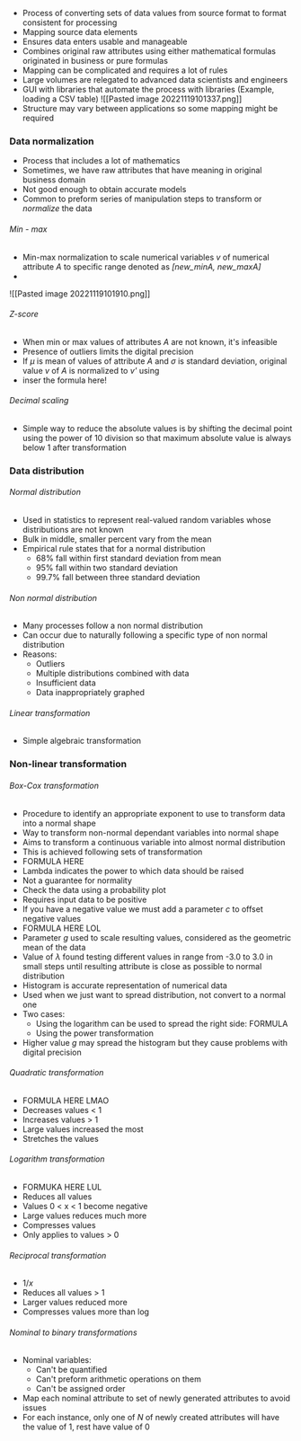 - Process of converting sets of data values from source format to format consistent for processing
- Mapping source data elements
- Ensures data enters usable and manageable
- Combines original raw attributes using either mathematical formulas originated in business or pure formulas
- Mapping can be complicated and requires a lot of rules
- Large volumes are relegated to advanced data scientists and engineers
- GUI with libraries that automate the process with libraries (Example, loading a CSV table)
![[Pasted image 20221119101337.png]]
- Structure may vary between applications so some mapping might be required
### Data normalization
- Process that includes a lot of mathematics
- Sometimes, we have raw attributes that have meaning in original business domain
- Not good enough to obtain accurate models
- Common to preform series of manipulation steps to transform or *normalize* the data
###### Min - max
- Min-max normalization to scale numerical variables *v* of numerical attribute *A* to specific range denoted as *[new_minA, new_maxA]*
- 
![[Pasted image 20221119101910.png]]
###### Z-score
- When min or max values of attributes *A* are not known, it's infeasible
- Presence of outliers limits the digital precision
- If *μ* is mean of values of attribute *A* and *σ* is standard deviation, original value *v* of *A* is normalized to *v'* using
- inser the formula here!
###### Decimal scaling 
- Simple way to reduce the absolute values is by shifting the decimal point using the power of 10 division so that maximum absolute value is always below 1 after transformation
### Data distribution
###### Normal distribution
- Used in statistics to represent real-valued random variables whose distributions are not known
- Bulk in middle, smaller percent vary from the mean
- Empirical rule states that for a normal distribution
	- 68% fall within first standard deviation from mean
	- 95% fall within two standard deviation
	- 99.7% fall between three standard deviation
###### Non normal distribution
- Many processes follow a non normal distribution
- Can occur due to naturally following a specific type of non normal distribution
- Reasons:
	- Outliers
	- Multiple distributions combined with data
	- Insufficient data
	- Data inappropriately graphed
###### Linear transformation
- Simple algebraic transformation
### Non-linear transformation
###### Box-Cox transformation
- Procedure to identify an appropriate exponent to use to transform data into a normal shape
- Way to transform non-normal dependant variables into normal shape
- Aims to transform a continuous variable into almost normal distribution
- This is achieved following sets of transformation
- FORMULA HERE
- Lambda indicates the power to which data should be raised
- Not a guarantee for normality
- Check the data using a probability plot
- Requires input data to be positive
- If you have a negative value we must add a parameter *c* to offset negative values
- FORMULA HERE LOL
- Parameter *g* used to scale resulting values, considered as the geometric mean of the data
- Value of *λ* found testing different values in range from -3.0 to 3.0 in small steps until resulting attribute is close as possible to normal distribution
- Histogram is accurate representation of numerical data
- Used when we just want to spread distribution, not convert to a normal one
- Two cases:
	- Using the logarithm can be used to spread the right side: FORMULA
	- Using the power transformation
- Higher value *g* may spread the histogram but they cause problems with digital precision 
###### Quadratic transformation
- FORMULA HERE LMAO
- Decreases values < 1
- Increases values > 1
- Large values increased the most
- Stretches the values
###### Logarithm transformation
- FORMUKA HERE LUL
- Reduces all values
- Values 0 < x < 1 become negative
- Large values reduces much more
- Compresses values
- Only applies to values > 0
###### Reciprocal transformation
- $1/x$
- Reduces all values > 1
- Larger values reduced more
- Compresses values more than log
###### Nominal to binary transformations
- Nominal variables:
	- Can't be quantified
	- Can't preform arithmetic operations on them
	- Can't be assigned order
- Map each nominal attribute to set of newly generated attributes to avoid issues
- For each instance, only one of *N* of newly created attributes will have the value of 1, rest have value of 0